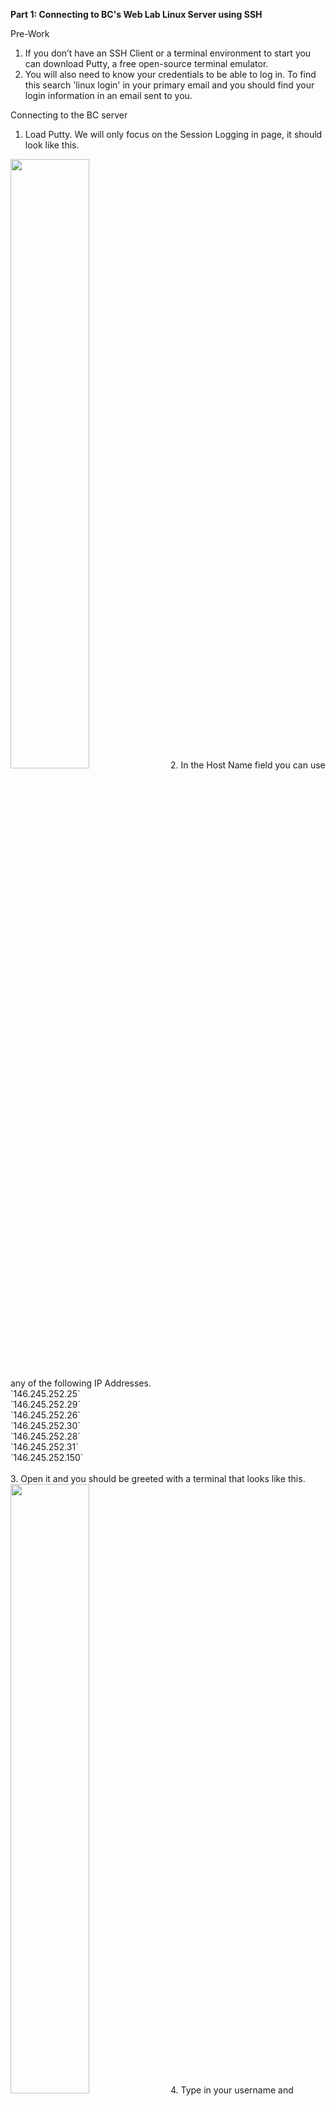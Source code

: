 <b> Part 1: Connecting to BC's Web Lab Linux Server using SSH </b><br>

 Pre-Work <br>
 1.  If you don’t have an SSH Client or a terminal environment to start you can download Putty, a free open-source terminal emulator. <br>
 2.  You will also need to know your credentials to be able to log in. To find this search 'linux login' in your primary email and you should find your login information in an email sent to you.<br>
 
 Connecting to the BC server
 1. Load Putty. We will only focus on the Session Logging in page, it should look like this. <br> 
 <img src= "https://user-images.githubusercontent.com/70915926/110363735-eaad7380-8010-11eb-9ca3-ec09332f4b15.png" width="50%"/>
 2. In the Host Name field you can use any of the following IP Addresses. <br>
 `146.245.252.25` <br>
 `146.245.252.29` <br>
 `146.245.252.26` <br>
 `146.245.252.30` <br>
 `146.245.252.28` <br>
 `146.245.252.31` <br>
 `146.245.252.150` <br> <br>
 3. Open it and you should be greeted with a terminal that looks like this. <br>
 <img src= "https://user-images.githubusercontent.com/70915926/110364795-3b719c00-8012-11eb-9433-235c614043e8.png" width="50%"/>
 4. Type in your username and password (the password will not display as you type it in). It will look like this if you have connected successfully. <br>
 <img src= "https://user-images.githubusercontent.com/70915926/110365386-f7cb6200-8012-11eb-9bb8-0a76e5f0971f.png" width="50%"/>

<b> Part 2: Some Linux Programs </b><br>
1. `curl` transfers data from or to a server. Syntax: `curl [options] [URL...]`<br>
If no option is specified curl will print the source code of the homepage of the URL inputed. <br>
These are some options curl provides.<br>
`-o` or `0` saves the result of the `curl` command <br>
`-C` resumes a download <br>
`-I` fetches only the HTTP headers of the specified resource. 
